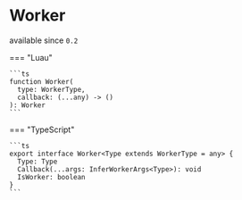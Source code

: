 <div class="pmwdoc-reference-header">
<h1>Worker</h1>
<span>available since <code>0.2</code></span>
</div>

=== "Luau"

    ```ts
    function Worker(
      type: WorkerType,
      callback: (...any) -> ()
    ): Worker
    ```

=== "TypeScript"

    ```ts
    export interface Worker<Type extends WorkerType = any> {
      Type: Type
      Callback(...args: InferWorkerArgs<Type>): void
      IsWorker: boolean
    }
    ```
